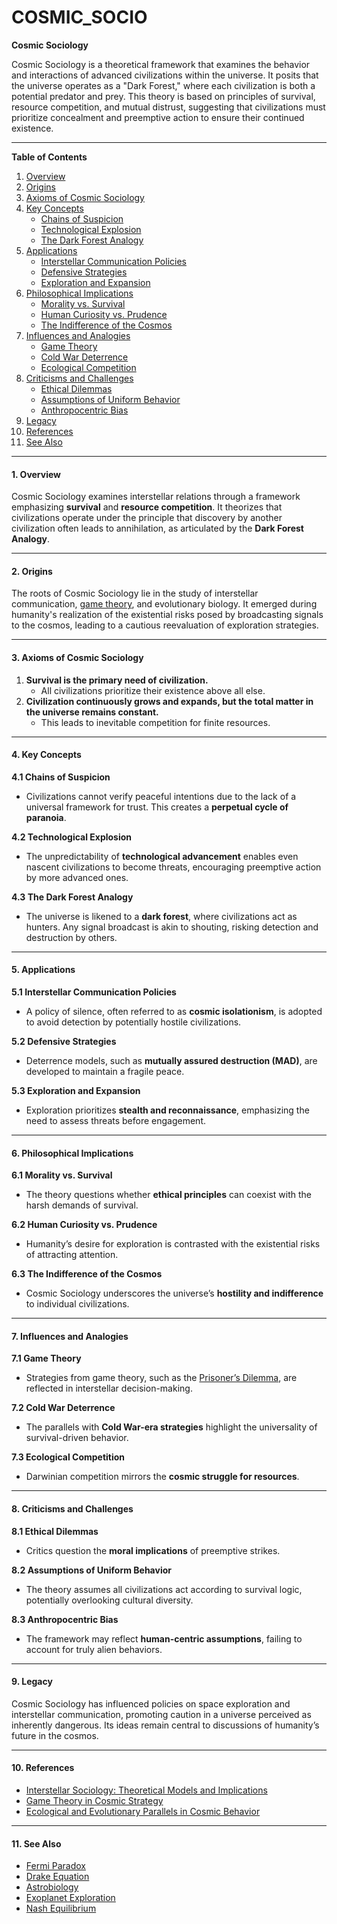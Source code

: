 # COSMIC\_SOCIO

**Cosmic Sociology**

Cosmic Sociology is a theoretical framework that examines the behavior and interactions of advanced civilizations within the universe. It posits that the universe operates as a "Dark Forest," where each civilization is both a potential predator and prey. This theory is based on principles of survival, resource competition, and mutual distrust, suggesting that civilizations must prioritize concealment and preemptive action to ensure their continued existence.

***

**Table of Contents**

1. [Overview](COSMIC_SOCIO.md#1-overview)
2. [Origins](COSMIC_SOCIO.md#2-origins)
3. [Axioms of Cosmic Sociology](COSMIC_SOCIO.md#3-axioms-of-cosmic-sociology)
4. [Key Concepts](COSMIC_SOCIO.md#4-key-concepts)
   * [Chains of Suspicion](COSMIC_SOCIO.md#41-chains-of-suspicion)
   * [Technological Explosion](COSMIC_SOCIO.md#42-technological-explosion)
   * [The Dark Forest Analogy](COSMIC_SOCIO.md#43-the-dark-forest-analogy)
5. [Applications](COSMIC_SOCIO.md#5-applications)
   * [Interstellar Communication Policies](COSMIC_SOCIO.md#51-interstellar-communication-policies)
   * [Defensive Strategies](COSMIC_SOCIO.md#52-defensive-strategies)
   * [Exploration and Expansion](COSMIC_SOCIO.md#53-exploration-and-expansion)
6. [Philosophical Implications](COSMIC_SOCIO.md#6-philosophical-implications)
   * [Morality vs. Survival](COSMIC_SOCIO.md#61-morality-vs-survival)
   * [Human Curiosity vs. Prudence](COSMIC_SOCIO.md#62-human-curiosity-vs-prudence)
   * [The Indifference of the Cosmos](COSMIC_SOCIO.md#63-the-indifference-of-the-cosmos)
7. [Influences and Analogies](COSMIC_SOCIO.md#7-influences-and-analogies)
   * [Game Theory](COSMIC_SOCIO.md#71-game-theory)
   * [Cold War Deterrence](COSMIC_SOCIO.md#72-cold-war-deterrence)
   * [Ecological Competition](COSMIC_SOCIO.md#73-ecological-competition)
8. [Criticisms and Challenges](COSMIC_SOCIO.md#8-criticisms-and-challenges)
   * [Ethical Dilemmas](COSMIC_SOCIO.md#81-ethical-dilemmas)
   * [Assumptions of Uniform Behavior](COSMIC_SOCIO.md#82-assumptions-of-uniform-behavior)
   * [Anthropocentric Bias](COSMIC_SOCIO.md#83-anthropocentric-bias)
9. [Legacy](COSMIC_SOCIO.md#9-legacy)
10. [References](COSMIC_SOCIO.md#10-references)
11. [See Also](COSMIC_SOCIO.md#11-see-also)

***

#### 1. Overview

Cosmic Sociology examines interstellar relations through a framework emphasizing **survival** and **resource competition**. It theorizes that civilizations operate under the principle that discovery by another civilization often leads to annihilation, as articulated by the **Dark Forest Analogy**.

***

#### 2. Origins

The roots of Cosmic Sociology lie in the study of interstellar communication, [game theory](HOMO_SAPIENS.md), and evolutionary biology. It emerged during humanity's realization of the existential risks posed by broadcasting signals to the cosmos, leading to a cautious reevaluation of exploration strategies.

***

#### 3. Axioms of Cosmic Sociology

1. **Survival is the primary need of civilization.**
   * All civilizations prioritize their existence above all else.
2. **Civilization continuously grows and expands, but the total matter in the universe remains constant.**
   * This leads to inevitable competition for finite resources.

***

#### 4. Key Concepts

**4.1 Chains of Suspicion**

* Civilizations cannot verify peaceful intentions due to the lack of a universal framework for trust. This creates a **perpetual cycle of paranoia**.

**4.2 Technological Explosion**

* The unpredictability of **technological advancement** enables even nascent civilizations to become threats, encouraging preemptive action by more advanced ones.

**4.3 The Dark Forest Analogy**

* The universe is likened to a **dark forest**, where civilizations act as hunters. Any signal broadcast is akin to shouting, risking detection and destruction by others.

***

#### 5. Applications

**5.1 Interstellar Communication Policies**

* A policy of silence, often referred to as **cosmic isolationism**, is adopted to avoid detection by potentially hostile civilizations.

**5.2 Defensive Strategies**

* Deterrence models, such as **mutually assured destruction (MAD)**, are developed to maintain a fragile peace.

**5.3 Exploration and Expansion**

* Exploration prioritizes **stealth and reconnaissance**, emphasizing the need to assess threats before engagement.

***

#### 6. Philosophical Implications

**6.1 Morality vs. Survival**

* The theory questions whether **ethical principles** can coexist with the harsh demands of survival.

**6.2 Human Curiosity vs. Prudence**

* Humanity’s desire for exploration is contrasted with the existential risks of attracting attention.

**6.3 The Indifference of the Cosmos**

* Cosmic Sociology underscores the universe’s **hostility and indifference** to individual civilizations.

***

#### 7. Influences and Analogies

**7.1 Game Theory**

* Strategies from game theory, such as the [Prisoner’s Dilemma](REDDIT.md), are reflected in interstellar decision-making.

**7.2 Cold War Deterrence**

* The parallels with **Cold War-era strategies** highlight the universality of survival-driven behavior.

**7.3 Ecological Competition**

* Darwinian competition mirrors the **cosmic struggle for resources**.

***

#### 8. Criticisms and Challenges

**8.1 Ethical Dilemmas**

* Critics question the **moral implications** of preemptive strikes.

**8.2 Assumptions of Uniform Behavior**

* The theory assumes all civilizations act according to survival logic, potentially overlooking cultural diversity.

**8.3 Anthropocentric Bias**

* The framework may reflect **human-centric assumptions**, failing to account for truly alien behaviors.

***

#### 9. Legacy

Cosmic Sociology has influenced policies on space exploration and interstellar communication, promoting caution in a universe perceived as inherently dangerous. Its ideas remain central to discussions of humanity’s future in the cosmos.

***

#### 10. References

* [Interstellar Sociology: Theoretical Models and Implications](LIQUID_MARKETS.md)
* [Game Theory in Cosmic Strategy](HUGGING_FACE.md)
* [Ecological and Evolutionary Parallels in Cosmic Behavior](../../literary_products/encyclopedia/ECOLOGICAL_PARALLELS.md)

***

#### 11. See Also

* [Fermi Paradox](HEALTHCARE_TECHNOLOGY.md)
* [Drake Equation](EXISTENTIAL_QUESTIONS.md)
* [Astrobiology](https://en.wikipedia.org/wiki/Astrobiology)
* [Exoplanet Exploration](https://exoplanets.nasa.gov/)
* [Nash Equilibrium](PRICE_PER_COMPUTE.md)
